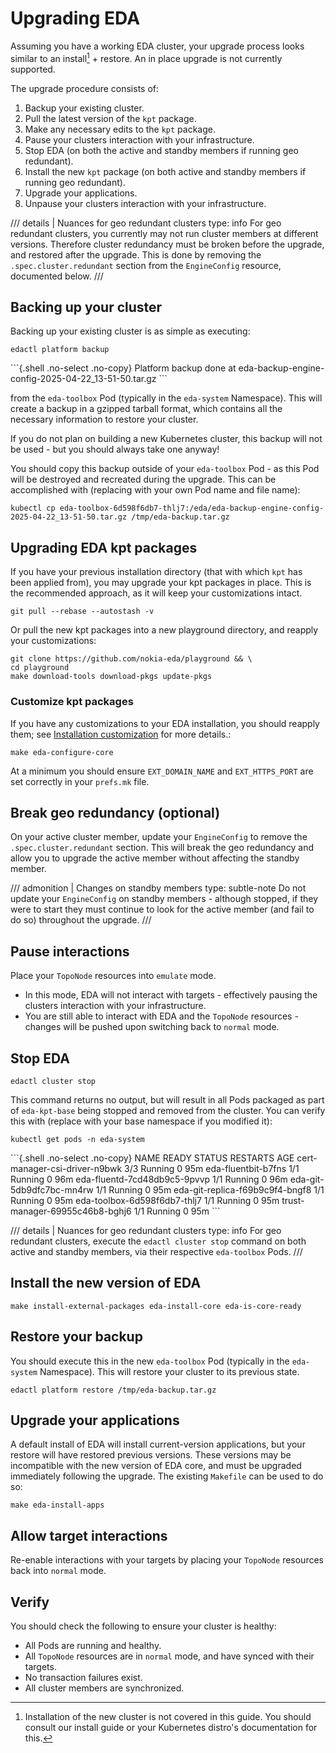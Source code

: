 # Upgrading EDA

Assuming you have a working EDA cluster, your upgrade process looks similar to an install[^1] + restore. An in place upgrade is not currently supported.

The upgrade procedure consists of:

1. Backup your existing cluster.
1. Pull the latest version of the `kpt` package.
1. Make any necessary edits to the `kpt` package.
1. Pause your clusters interaction with your infrastructure.
1. Stop EDA (on both the active and standby members if running geo redundant).
1. Install the new `kpt` package (on both active and standby members if running geo redundant).
1. Upgrade your applications.
1. Unpause your clusters interaction with your infrastructure.

/// details | Nuances for geo redundant clusters
    type: info
For geo redundant clusters, you currently may not run cluster members at different versions. Therefore cluster redundancy must be broken before the upgrade, and restored after the upgrade. This is done by removing the `.spec.cluster.redundant` section from the `EngineConfig` resource, documented below.
///
## Backing up your cluster

Backing up your existing cluster is as simple as executing:

```{.shell .no-select}
edactl platform backup
```

<div class="embed-result highlight">
```{.shell .no-select .no-copy}
Platform backup done at eda-backup-engine-config-2025-04-22_13-51-50.tar.gz
```
</div>

from the `eda-toolbox` Pod (typically in the `eda-system` Namespace). This will create a backup in a gzipped tarball format, which contains all the necessary information to restore your cluster.

If you do not plan on building a new Kubernetes cluster, this backup will not be used - but you should always take one anyway!

You should copy this backup outside of your `eda-toolbox` Pod - as this Pod will be destroyed and recreated during the upgrade. This can be accomplished with (replacing with your own Pod name and file name):

```{.shell .no-select}
kubectl cp eda-toolbox-6d598f6db7-thlj7:/eda/eda-backup-engine-config-2025-04-22_13-51-50.tar.gz /tmp/eda-backup.tar.gz
```


## Upgrading EDA kpt packages

If you have your previous installation directory (that with which `kpt` has been applied from), you may upgrade your kpt packages in place. This is the recommended approach, as it will keep your customizations intact.

```{.shell .no-select}
git pull --rebase --autostash -v
```

Or pull the new kpt packages into a new playground directory, and reapply your customizations:

<!-- --8<-- [start:pull-playground] -->
```shell
git clone https://github.com/nokia-eda/playground && \
cd playground
make download-tools download-pkgs update-pkgs
```
<!-- --8<-- [end:pull-playground] -->


### Customize kpt packages

If you have any customizations to your EDA installation, you should reapply them; see [Installation customization](../installation/customize-install.md) for more details.:

```{.shell .no-select}
make eda-configure-core
```

At a minimum you should ensure `EXT_DOMAIN_NAME` and `EXT_HTTPS_PORT` are set correctly in your `prefs.mk` file.

## Break geo redundancy (optional)

On your active cluster member, update your `EngineConfig` to remove the `.spec.cluster.redundant` section. This will break the geo redundancy and allow you to upgrade the active member without affecting the standby member.

/// admonition | Changes on standby members
    type: subtle-note
Do not update your `EngineConfig` on standby members - although stopped, if they were to start they must continue to look for the active member (and fail to do so) throughout the upgrade.
///

## Pause interactions

Place your `TopoNode` resources into `emulate` mode.
  * In this mode, EDA will not interact with targets - effectively pausing the clusters interaction with your infrastructure.
  * You are still able to interact with EDA and the `TopoNode` resources - changes will be pushed upon switching back to `normal` mode.


## Stop EDA

```{.shell .no-select}
edactl cluster stop
```

This command returns no output, but will result in all Pods packaged as part of `eda-kpt-base` being stopped and removed from the cluster. You can verify this with (replace with your base namespace if you modified it):

```{.shell .no-select}
kubectl get pods -n eda-system
```

<div class="embed-result highlight">
```{.shell .no-select .no-copy}
NAME                                  READY   STATUS    RESTARTS   AGE
cert-manager-csi-driver-n9bwk         3/3     Running   0          95m
eda-fluentbit-b7fns                   1/1     Running   0          96m
eda-fluentd-7cd48db9c5-9pvvp          1/1     Running   0          96m
eda-git-5db9dfc7bc-mn4rw              1/1     Running   0          95m
eda-git-replica-f69b9c9f4-bngf8       1/1     Running   0          95m
eda-toolbox-6d598f6db7-thlj7          1/1     Running   0          95m
trust-manager-69955c46b8-bghj6        1/1     Running   0          95m
```
</div>

/// details | Nuances for geo redundant clusters
    type: info
For geo redundant clusters, execute the `edactl cluster stop` command on both active and standby members, via their respective `eda-toolbox` Pods.
///

## Install the new version of EDA

```{.shell .no-select}
make install-external-packages eda-install-core eda-is-core-ready
```


## Restore your backup

You should execute this in the new `eda-toolbox` Pod (typically in the `eda-system` Namespace). This will restore your cluster to its previous state.

```{.shell .no-select}
edactl platform restore /tmp/eda-backup.tar.gz
```

## Upgrade your applications

A default install of EDA will install current-version applications, but your restore will have restored previous versions. These versions may be incompatible with the new version of EDA core, and must be upgraded immediately following the upgrade. The existing `Makefile` can be used to do so:

```{.shell .no-select}
make eda-install-apps
```

## Allow target interactions

Re-enable interactions with your targets by placing your `TopoNode` resources back into `normal` mode.

## Verify

You should check the following to ensure your cluster is healthy:
* All Pods are running and healthy.
* All `TopoNode` resources are in `normal` mode, and have synced with their targets.
* No transaction failures exist.
* All cluster members are synchronized.

[^1]: Installation of the new cluster is not covered in this guide. You should consult our install guide or your Kubernetes distro's documentation for this.